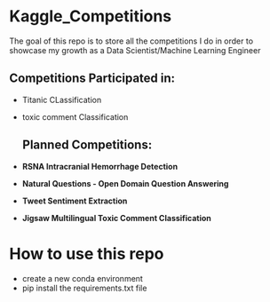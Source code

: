 # Kaggle_Competitions

The goal of this repo is to store all the competitions I do in order to showcase my growth as a Data Scientist/Machine Learning Engineer

## Competitions Participated in:

- Titanic CLassification
- toxic comment Classification

  ## Planned Competitions:

- **RSNA Intracranial Hemorrhage Detection**
- **Natural Questions - Open Domain Question Answering**
- **Tweet Sentiment Extraction**
- **Jigsaw Multilingual Toxic Comment Classification**

# How to use this repo
- create a new conda environment
- pip install the requirements.txt file
